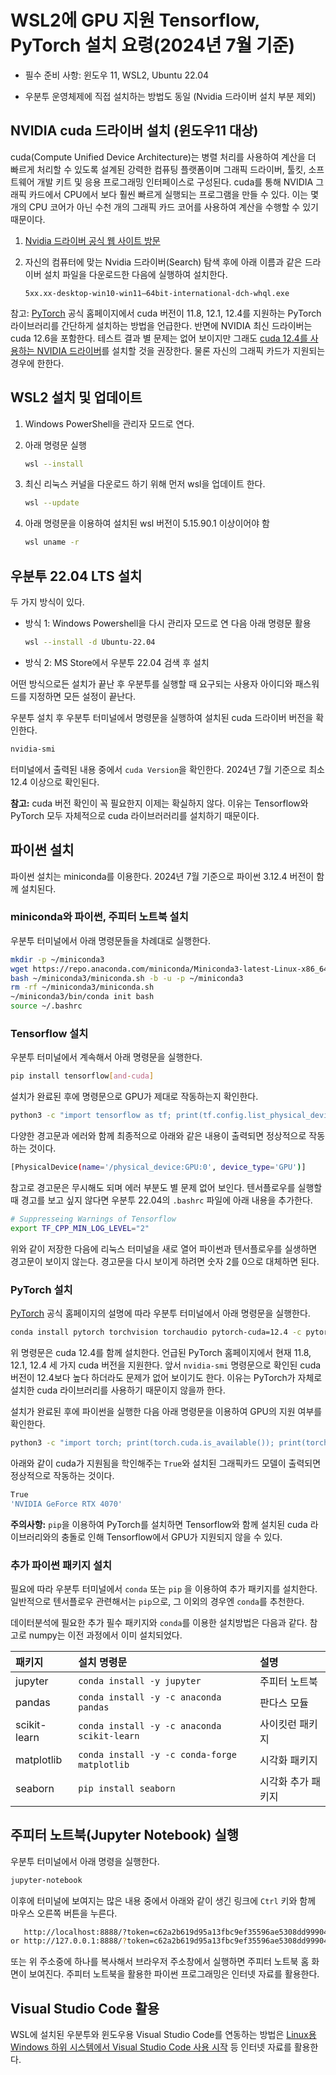 # WSL2에 GPU 지원 Tensorflow, PyTorch 설치 요령(2024년 7월 기준)

- 필수 준비 사항: 윈도우 11, WSL2, Ubuntu 22.04

- 우분투 운영체제에 직접 설치하는 방법도 동일 (Nvidia 드라이버 설치 부분 제외)

## NVIDIA cuda 드라이버 설치 (윈도우11 대상)

cuda(Compute Unified Device Architecture)는 병렬 처리를 사용하여 계산을 더 빠르게 처리할 수 있도록 설계된 강력한 컴퓨팅 플랫폼이며
그래픽 드라이버, 툴킷, 소프트웨어 개발 키트 및 응용 프로그래밍 인터페이스로 구성된다. cuda를 통해 NVIDIA 그래픽 카드에서 CPU에서 보다 훨씬 빠르게 실행되는 프로그램을 만들 수 있다. 이는 몇 개의 CPU 코어가 아닌 수천 개의 그래픽 카드 코어를 사용하여 계산을 수행할 수 있기 때문이다.

1. [Nvidia 드라이버 공식 웹 사이트 방문](https://www.nvidia.com/Download/index.aspx?lang=en-us)
1. 자신의 컴퓨터에 맞는 Nvidia 드라이버(Search) 탐색 후에 아래 이름과 같은 드라이버 설치 파일을 
    다운로드한 다음에 실행하여 설치한다.

    ```
    5xx.xx-desktop-win10-win11–64bit-international-dch-whql.exe
    ```

참고: [PyTorch](https://pytorch.org/get-started/locally/) 공식 홈페이지에서 cuda 버전이
11.8, 12.1, 12.4를 지원하는 PyTorch 라이브러리를 간단하게 설치하는 방법을 언급한다.
반면에 NVIDIA 최신 드라이버는 cuda 12.6을 포함한다. 테스트 결과 별 문제는 없어 보이지만
그래도 [cuda 12.4를 사용하는 NVIDIA 드라이버](https://www.nvidia.com/ko-kr/drivers/details/224483/)를 
설치할 것을 권장한다. 물론 자신의 그래픽 카드가 지원되는 경우에 한한다.

## WSL2 설치 및 업데이트

1. Windows PowerShell을 관리자 모드로 연다.
1. 아래 명령문 실행

   ```bash
   wsl --install
   ```

1. 최신 리눅스 커널을 다운로드 하기 위해 먼저 wsl을 업데이트 한다.

    ```bash
    wsl --update
    ```
        
1. 아래 명령문을 이용하여 설치된 wsl 버전이 5.15.90.1 이상이어야 함

    ```bash
    wsl uname -r
    ```

## 우분투 22.04 LTS 설치

두 가지 방식이 있다.

- 방식 1: Windows Powershell을 다시 관리자 모드로 연 다음 아래 명령문 활용

    ```bash
    wsl --install -d Ubuntu-22.04
    ```

- 방식 2:  MS Store에서 우분투 22.04 검색 후 설치

어떤 방식으로든 설치가 끝난 후 우분투를 실행할 때 요구되는 사용자 아이디와 패스워드를 지정하면
모든 설정이 끝난다.

우분투 설치 후 우분투 터미널에서 명령문을 실행하여 설치된 cuda 드라이버 버전을 확인한다.

```bash
nvidia-smi
```

터미널에서 출력된 내용 중에서 `cuda Version`을 확인한다. 
2024년 7월 기준으로 최소 12.4 이상으로 확인된다.

**참고:** cuda 버전 확인이 꼭 필요한지 이제는 확실하지 않다. 
이유는 Tensorflow와 PyTorch 모두 자체적으로 cuda 라이브러러리를 설치하기 때문이다.


## 파이썬 설치

파이썬 설치는 miniconda를 이용한다.
2024년 7월 기준으로 파이썬 3.12.4 버전이 함께 설치된다.

### miniconda와 파이썬, 주피터 노트북 설치

우분투 터미널에서 아래 명령문들을 차례대로 실행한다.

```bash
mkdir -p ~/miniconda3
wget https://repo.anaconda.com/miniconda/Miniconda3-latest-Linux-x86_64.sh -O ~/miniconda3/miniconda.sh
bash ~/miniconda3/miniconda.sh -b -u -p ~/miniconda3
rm -rf ~/miniconda3/miniconda.sh
~/miniconda3/bin/conda init bash
source ~/.bashrc
```

### Tensorflow 설치

우분투 터미널에서 계속해서 아래 명령문을 실행한다.

```bash
pip install tensorflow[and-cuda]
```

설치가 완료된 후에 명령문으로 GPU가 제대로 작동하는지 확인한다.

```bash
python3 -c "import tensorflow as tf; print(tf.config.list_physical_devices('GPU'))"
```

다양한 경고문과 에러와 함께 최종적으로 아래와 같은 내용이 출력되면 정상적으로 작동하는 것이다.

```bash
[PhysicalDevice(name='/physical_device:GPU:0', device_type='GPU')]
```

참고로 경고문은 무시해도 되며 에러 부분도 별 문제 없어 보인다.
텐서플로우를 실행할 때 경고를 보고 싶지 않다면 우분투 22.04의 `.bashrc` 파일에 아래 내용을 추가한다.

```bash
# Suppresseing Warnings of Tensorflow
export TF_CPP_MIN_LOG_LEVEL="2"
```

위와 같이 저장한 다음에 리눅스 터미널을 새로 열어 파이썬과 텐서플로우를 실생하면 경고문이 보이지 않는다.
경고문을 다시 보이게 하려면 숫자 2를 0으로 대체하면 된다.

### PyTorch 설치

[PyTorch](https://pytorch.org/get-started/locally/) 공식 홈페이지의 설명에 따라 우분투 터미널에서 아래 명령문을 실행한다.

```bash
conda install pytorch torchvision torchaudio pytorch-cuda=12.4 -c pytorch -c nvidia
```

위 명령문은 cuda 12.4를 함께 설치한다.
언급된 PyTorch 홈페이지에서 현재 11.8, 12.1, 12.4 세 가지 cuda 버전을 지원한다.
앞서 `nvidia-smi` 명령문으로 확인된 cuda 버전이 12.4보다 높다 하더라도 문제가 없어 보이기도 한다.
이유는 PyTorch가 자체로 설치한 cuda 라이브러리를 사용하기 때문이지 않을까 한다.

설치가 완료된 후에 파이썬을 실행한 다음 아래 명령문을 이용하여 GPU의 지원 여부를 확인한다.

```bash
python3 -c "import torch; print(torch.cuda.is_available()); print(torch.cuda.get_device_name(0))"
```

아래와 같이 cuda가 지원됨을 학인해주는 `True`와 설치된 그래픽카드 모델이 출력되면 정상적으로 작동하는 것이다.

```bash
True
'NVIDIA GeForce RTX 4070'
```

**주의사항:** 
`pip`을 이용하여 PyTorch를 설치하면 Tensorflow와 함께
설치된 cuda 라이브러리와의 충돌로 인해 Tensorflow에서 GPU가 지원되지 않을 수 있다.

### 추가 파이썬 패키지 설치

필요에 따라 우분투 터미널에서 `conda` 또는 `pip` 을 이용하여 추가 패키지를 설치한다.
일반적으로 텐서플로우 관련해서는 `pip`으로, 그 이외의 경우엔 `conda`를 추천한다.

데이터분석에 필요한 추가 필수 패키지와 `conda`를 이용한 설치방법은 다음과 같다.
참고로 numpy는 이전 과정에서 이미 설치되었다.

| 패키지 | 설치 명령문 | 설명 |
| :--- | :--- | :--- |
| jupyter | `conda install -y jupyter` | 주피터 노트북 |
| pandas | `conda install -y -c anaconda pandas` | 판다스 모듈 |
| scikit-learn | `conda install -y -c anaconda scikit-learn` | 사이킷런 패키지 |
| matplotlib | `conda install -y -c conda-forge matplotlib` | 시각화 패키지 |
| seaborn | `pip install seaborn` | 시각화 추가 패키지 |

## 주피터 노트북(Jupyter Notebook) 실행

우분투 터미널에서 아래 명령을 실행한다. 

```bash
jupyter-notebook
```

이후에 터미널에 보여지는 많은 내용 중에서 아래와 같이 생긴 링크에 `Ctrl` 키와 함께 마우스 오른쪽 버튼을 누른다.

```bash
   http://localhost:8888/?token=c62a2b619d95a13fbc9ef35596ae5308dd99904525a67d8c
or http://127.0.0.1:8888/?token=c62a2b619d95a13fbc9ef35596ae5308dd99904525a67d8c
```  

또는 위 주소중에 하나를 복사해서 브라우저 주소창에서 실행하면 주피터 노트북 홈 화면이 보여진다.
주피터 노트북을 활용한 파이썬 프로그래밍은 인터넷 자료를 활용한다.

## Visual Studio Code 활용

WSL에 설치된 우분투와 윈도우용 Visual Studio Code를 연동하는 방법은
[Linux용 Windows 하위 시스템에서 Visual Studio Code 사용 시작](https://learn.microsoft.com/ko-kr/windows/wsl/tutorials/wsl-vscode) 등 인터넷 자료를 활용한다.